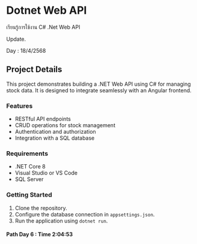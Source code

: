 # Dotnet Web API
เรียนรู้การใช้งาน C# .Net Web API

Update.

Day : 18/4/2568
## Project Details

This project demonstrates building a .NET Web API using C# for managing stock data. It is designed to integrate seamlessly with an Angular frontend.

### Features
- RESTful API endpoints
- CRUD operations for stock management
- Authentication and authorization
- Integration with a SQL database

### Requirements
- .NET Core 8
- Visual Studio or VS Code
- SQL Server

### Getting Started
1. Clone the repository.
2. Configure the database connection in `appsettings.json`.
3. Run the application using `dotnet run`.


#### Path Day 6 : Time 2:04:53
